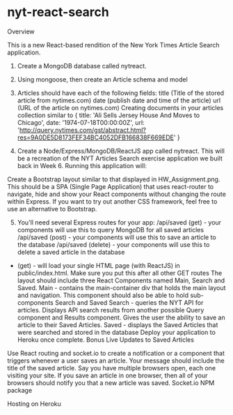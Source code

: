 # nyt-react-search

Overview

This is a new React-based rendition of the New York Times Article Search application. 

1. Create a MongoDB database called nytreact.
2. Using mongoose, then create an Article schema and model
3. Articles should have each of the following fields:
title (Title of the stored article from nytimes.com)
date (publish date and time of the article)
url (URL of the article on nytimes.com)
Creating documents in your articles collection similar to
 {
   title: 'Ali Sells Jersey House And Moves to Chicago',
   date: '1974-07-18T00:00:00Z',
   url: 'http://query.nytimes.com/gst/abstract.html?res=9A0DE5D8173FEF34BC4052DFB166838F669EDE'
 }

4. Create a Node/Express/MongoDB/ReactJS app called nytreact. This will be a recreation of the NYT Articles Search exercise application we built back in Week 6. Running this application will:

Create a Bootstrap layout similar to that displayed in HW_Assignment.png. This should be a SPA (Single Page Application) that uses react-router to navigate, hide and show your React components without changing the route within Express.
If you want to try out another CSS framework, feel free to use an alternative to Bootstrap.

5. You'll need several Express routes for your app:
/api/saved (get) - your components will use this to query MongoDB for all saved articles
/api/saved (post) - your components will use this to save an article to the database
/api/saved (delete) - your components will use this to delete a saved article in the database
* (get) - will load your single HTML page (with ReactJS) in public/index.html. Make sure you put this after all other GET routes
The layout should include three React Components named Main, Search and Saved.
Main - contains the main-container div that holds the main layout and navigation. This component should also be able to hold sub-components Search and Saved
Search - queries the NYT API for articles. Displays API search results from another possible Query component and Results component. Gives the user the ability to save an article to their Saved Articles.
Saved - displays the Saved Articles that were searched and stored in the database
Deploy your application to Heroku once complete.
Bonus Live Updates to Saved Articles

Use React routing and socket.io to create a notification or a component that triggers whenever a user saves an article. Your message should include the title of the saved article.
Say you have multiple browsers open, each one visiting your site. If you save an article in one browser, then all of your browsers should notify you that a new article was saved.
Socket.io NPM package


Hosting on Heroku
